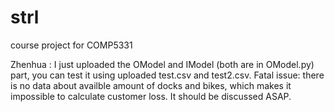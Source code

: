 # strl
course project for COMP5331

Zhenhua : 
I just uploaded the OModel and IModel (both are in OModel.py) part, you can test it using uploaded test.csv and test2.csv.
Fatal issue: there is no data about availble amount of docks and bikes, which makes it impossible to calculate customer loss. It should be discussed ASAP.
